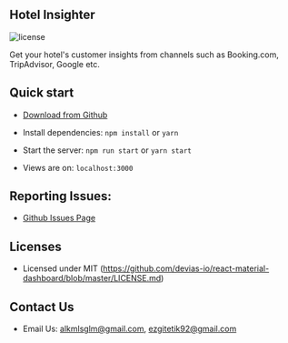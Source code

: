 ## Hotel Insighter

![license](https://img.shields.io/badge/license-MIT-blue.svg)

Get your hotel's customer insights from channels such as Booking.com, TripAdvisor, Google etc.

## Quick start

- [Download from Github](https://github.com/AliKemalSaglam/react-material-admin)

- Install dependencies: `npm install` or `yarn`

- Start the server: `npm run start` or `yarn start`

- Views are on: `localhost:3000`

## Reporting Issues:

- [Github Issues Page](https://github.com/AliKemalSaglam/react-material-admin/issues)

## Licenses

- Licensed under MIT (https://github.com/devias-io/react-material-dashboard/blob/master/LICENSE.md)

## Contact Us

- Email Us: alkmlsglm@gmail.com, ezgitetik92@gmail.com
